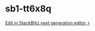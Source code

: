 # sb1-tt6x8q

[Edit in StackBlitz next generation editor ⚡️](https://stackblitz.com/~/github.com/kafen1992/sb1-tt6x8q)